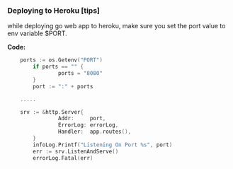 ### Deploying to Heroku [tips]

while deploying go web app to heroku, make sure you set the port value to env variable $PORT.

**Code:**

```go
	ports := os.Getenv("PORT")
        if ports == "" {
                ports = "8080"
        }
        port := ":" + ports

	.....

	srv := &http.Server{
                Addr:     port,
                ErrorLog: errorLog,
                Handler:  app.routes(),
        }
        infoLog.Printf("Listening On Port %s", port)
        err := srv.ListenAndServe()
        errorLog.Fatal(err)
```
